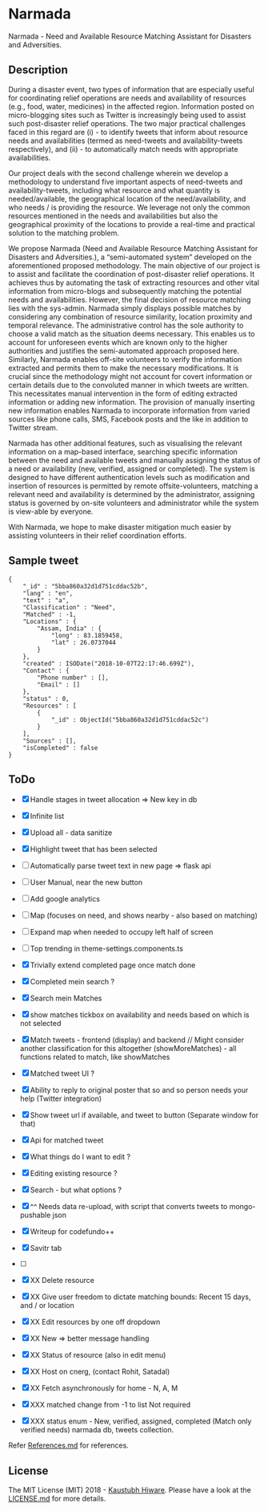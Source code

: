 # Narmada
Narmada - Need and Available Resource Matching Assistant for Disasters and Adversities.

## Description

During a disaster event, two types of information that are especially useful for coordinating relief operations are needs and availability of resources (e.g., food, water, medicines) in the affected region. Information posted on micro-blogging sites such as Twitter is increasingly being used to assist such post-disaster relief operations.  The two major practical challenges faced in this regard are (i) - to identify tweets that inform about resource needs and availabilities (termed as need-tweets and availability-tweets respectively),  and (ii) - to automatically match needs with appropriate availabilities. 

Our project deals with the second challenge wherein we develop a methodology to understand five important aspects of need-tweets and availability-tweets, including what resource and what quantity is needed/available, the geographical location of the need/availability, and who needs / is providing the resource.  We leverage not only the common resources mentioned in the needs and availabilities but also the geographical proximity of the locations to provide a real-time and practical solution to the matching problem. 

We propose Narmada (Need and Available Resource Matching Assistant for Disasters and Adversities.), a “semi-automated system” developed on the  aforementioned proposed methodology. The main objective of our project is to assist and facilitate the coordination of post-disaster relief operations. It achieves thus by automating the task of extracting resources and other vital information from micro-blogs and subsequently matching the potential needs and availabilities. However, the final decision of resource matching lies with the sys-admin. Narmada simply displays possible matches by considering any combination of resource similarity, location proximity and temporal relevance. The administrative control has the sole authority to choose a valid match as the situation deems necessary. This enables us to account for unforeseen events which are known only to the higher authorities and justifies the semi-automated approach proposed here.
Similarly, Narmada enables off-site volunteers to verify the information extracted and permits them to make the necessary modifications. It is crucial since the methodology might not account for covert information or certain details due to the convoluted manner in which tweets are written. This necessitates manual intervention in the form of editing extracted information or adding new information. The provision of manually inserting new information  enables Narmada to incorporate information from varied sources like phone calls, SMS, Facebook posts and the like in addition to Twitter stream.

Narmada has other additional features, such as visualising the relevant information on a map-based interface, searching specific information between the need and available tweets and manually assigning the status of a need or availability (new, verified, assigned or completed). The system is designed to have different authentication levels such as modification and insertion of resources  is permitted by remote offsite-volunteers, matching a relevant need and availability is determined by the administrator, assigning status is governed by on-site volunteers and administrator while the system is view-able by everyone. 

With Narmada, we hope to make disaster mitigation much easier by assisting volunteers in their relief coordination efforts. 






## Sample tweet

```
{
    "_id" : "5bba860a32d1d751cddac52b",
    "lang" : "en",
    "text" : "a",
    "Classification" : "Need",
    "Matched" : -1,
    "Locations" : {
        "Assam, India" : {
            "long" : 83.1859458,
            "lat" : 26.0737044
        }
    },
    "created" : ISODate("2018-10-07T22:17:46.699Z"),
    "Contact" : {
        "Phone number" : [],
        "Email" : []
    },
    "status" : 0,
    "Resources" : [ 
        {
            "_id" : ObjectId("5bba860a32d1d751cddac52c")
        }
    ],
    "Sources" : [],
    "isCompleted" : false
}
```

<!-- {"_id":"907538578267353088","loc":"","tln":"","plt":"","cr":{"$date":"2017-09-12T04:07:12.000Z"},"pln":"","lang":"en","p":"","tlt":"","f":"","flrs":9,"acr":{"$date":"2017-02-02T11:58:16.000Z"},"t":"RT @DailyMonitor: Floods ravage four villages in Mbarara https://t.co/wwlOfyJlnp","uid":"827207015588040704","cc":""}, -->

## ToDo

- [X] Handle stages in tweet allocation => New key in db
- [X] Infinite list
- [X] Upload all - data sanitize
- [X] Highlight tweet that has been selected
- [ ] Automatically parse tweet text in new page => flask api
- [ ] User Manual, near the new button
- [ ] Add google analytics 
- [ ] Map (focuses on need, and shows nearby - also based on matching)
- [ ] Expand map when needed to occupy left half of screen
- [ ] Top trending in theme-settings.components.ts 
- [X] Trivially extend completed page once match done
- [X] Completed mein search ?
- [X] Search mein Matches
- [X] show matches tickbox on availability and needs based on which is not selected
- [X] Match tweets - frontend (display) and backend // Might consider another classification for this altogether (showMoreMatches) - all functions related to match, like showMatches
- [X] Matched tweet UI ?
- [X] Ability to reply to original poster that so and so person needs your help (Twitter integration)
- [X] Show tweet url if available, and tweet to button (Separate window for that) 
- [X] Api for matched tweet
- [X] What things do I want to edit ?
- [X] Editing existing resource ?
- [X] Search  - but what options ?
- [X] ^^ Needs data re-upload, with script that converts tweets to mongo-pushable json
- [X] Writeup for codefundo++
- [X] Savitr tab
- [ ] 

- [X] XX Delete resource
- [X] XX Give user freedom to dictate matching bounds: Recent 15 days, and / or location
- [X] XX Edit resources by one off dropdown
- [X] XX New => better message handling
- [X] XX Status of resource (also in edit menu)
- [X] XX Host on cnerg, (contact Rohit, Satadal)
- [X] XX Fetch asynchronously for home - N, A, M
- [X] XXX matched change from -1 to list Not required
- [X] XXX status enum - New, verified, assigned, completed (Match only verified needs)
narmada db, tweets collection.

Refer [References.md](References.md) for references.

## License

The MIT License (MIT) 2018 - [Kaustubh Hiware](https://github.com/kaustubhhiware). Please have a look at the [LICENSE.md](LICENSE.md) for more details.
